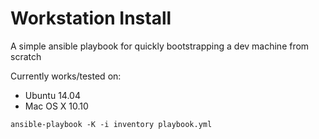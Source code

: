 Workstation Install
===================

A simple ansible playbook for quickly bootstrapping a dev machine from scratch

Currently works/tested on:

* Ubuntu 14.04
* Mac OS X 10.10

`ansible-playbook -K -i inventory playbook.yml`
